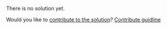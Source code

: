 
There is no solution yet.

Would you like to [contribute to the solution](https://github.com/BFEdev/BFE.dev-solutions/blob/main/question/What-is-Singleton-Pattern_en.md)? [Contribute guidline](https://github.com/BFEdev/BFE.dev-solutions#how-to-contribute)
